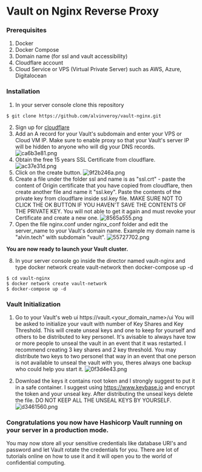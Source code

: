 # Vault on Nginx Reverse Proxy

### Prerequisites
1. Docker
2. Docker Compose
3. Domain name (for ssl and vault accessibility)
4. Cloudflare account
5. Cloud Service or VPS (Virtual Private Server) such as AWS, Azure, Digitalocean

### Installation
1. In your server console clone this repository 
```
$ git clone https://github.com/alvinveroy/vault-nginx.git
```
2. Sign up for [cloudflare](https://www.cloudflare.com) 
3. Add an A record for your Vault's subdomain and enter your VPS or Cloud VM IP. Make sure to enable proxy so that your Vault's server IP will be hidden to anyone who will dig your DNS records.
![ca6b3e81.png](:storage\af104ed8-d1eb-4044-b3a6-d5855888f864\ca6b3e81.png)
4. Obtain the free 15 years SSL Certificate from cloudflare. 
![ac37e31d.png](:storage\af104ed8-d1eb-4044-b3a6-d5855888f864\ac37e31d.png)
5. Click on the create button. 
![9f2b246a.png](:storage\af104ed8-d1eb-4044-b3a6-d5855888f864\9f2b246a.png)
6. Create a file under the folder ssl and name is as "ssl.crt" - paste the content of Origin certificate that you have copied from cloudflare, then create another file and name it "ssl.key". Paste the contents of the private key from cloudflare inside ssl.key file. MAKE SURE NOT TO CLICK THE OK BUTTON IF YOU HAVEN'T SAVE THE CONTENTS OF THE PRIVATE KEY. You will not able to get it again and must revoke your Certificate and create a new one.
![8565a555.png](:storage\af104ed8-d1eb-4044-b3a6-d5855888f864\8565a555.png)
7. Open the file nginx.conf under nginx_conf folder and edit the server_name to your Vault's domain name. Example my domain name is "alvin.tech" with subdomain "vault".
![55727702.png](:storage\af104ed8-d1eb-4044-b3a6-d5855888f864\55727702.png)

**You are now ready to launch your Vault cluster.**

8. In your server console go inside the director named vault-nginx and type docker network create vault-network then docker-compose up -d
```
$ cd vault-nginx
$ docker network create vault-network
$ docker-compose up -d
```
### Vault Initialization

1. Go to your Vault's web ui https://vault.<your_domain_name>/ui You will be asked to initialize your vault with number of Key Shares and Key Threshold. This will create unseal keys and one to keep for yourself and others to be distributed to key personel. It's avisable to always have tow or more people to  unseal the vault in an event that it was restarted. I recommend creating 3 key shares and 2 key threshold. You may distribute two keys to two personel that way in an event that one person is not available to unseal the vault with you, theres always one backup who could help you start it.
![0f3d4e43.png](:storage\af104ed8-d1eb-4044-b3a6-d5855888f864\0f3d4e43.png)

2. Download the keys it contains root token and I strongly suggest to put it in a safe container. I suggest using https://www.keybase.io and encrypt the token and your unseal key. After distributing the unseal keys delete the file. DO NOT KEEP ALL THE UNSEAL KEYS BY YOURSELF.
![d3461560.png](:storage\af104ed8-d1eb-4044-b3a6-d5855888f864\d3461560.png)


### Congratulations you now have Hashicorp Vault running on your server in a production mode.

You may now store all your sensitive credentials like database URI's and password and let Vault rotate the credentials for you. There are lot of tutorials online on how to use it and it will open you to the world of confidential computing.